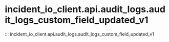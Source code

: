 # incident_io_client.api.audit_logs.audit_logs_custom_field_updated_v1

::: incident_io_client.api.audit_logs.audit_logs_custom_field_updated_v1
